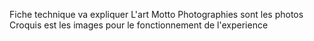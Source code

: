 Fiche technique va expliquer L'art Motto
Photographies sont les photos
Croquis est les images pour le fonctionnement de l'experience
